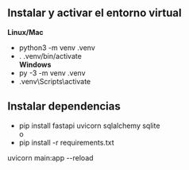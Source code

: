 ## Instalar y activar el entorno virtual 

**Linux/Mac**
- python3 -m venv .venv
- . .venv/bin/activate<br>
**Windows**
- py -3 -m venv .venv
- .venv\Scripts\activate

## Instalar dependencias
- pip install fastapi uvicorn sqlalchemy sqlite<br>
  o <br>
- pip install -r requirements.txt

uvicorn main:app --reload 
